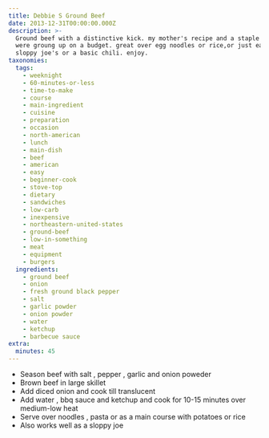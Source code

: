 ```yaml
---
title: Debbie S Ground Beef
date: 2013-12-31T00:00:00.000Z
description: >-
  Ground beef with a distinctive kick. my mother's recipe and a staple when we
  were groung up on a budget. great over egg noodles or rice,or just eaten like
  sloppy joe's or a basic chili. enjoy.
taxonomies:
  tags:
    - weeknight
    - 60-minutes-or-less
    - time-to-make
    - course
    - main-ingredient
    - cuisine
    - preparation
    - occasion
    - north-american
    - lunch
    - main-dish
    - beef
    - american
    - easy
    - beginner-cook
    - stove-top
    - dietary
    - sandwiches
    - low-carb
    - inexpensive
    - northeastern-united-states
    - ground-beef
    - low-in-something
    - meat
    - equipment
    - burgers
  ingredients:
    - ground beef
    - onion
    - fresh ground black pepper
    - salt
    - garlic powder
    - onion powder
    - water
    - ketchup
    - barbecue sauce
extra:
  minutes: 45
---
```

 - Season beef with salt , pepper , garlic and onion poweder
 - Brown beef in large skillet
 - Add diced onion and cook till translucent
 - Add water , bbq sauce and ketchup and cook for 10-15 minutes over medium-low heat
 - Serve over noodles , pasta or as a main course with potatoes or rice
 - Also works well as a sloppy joe
